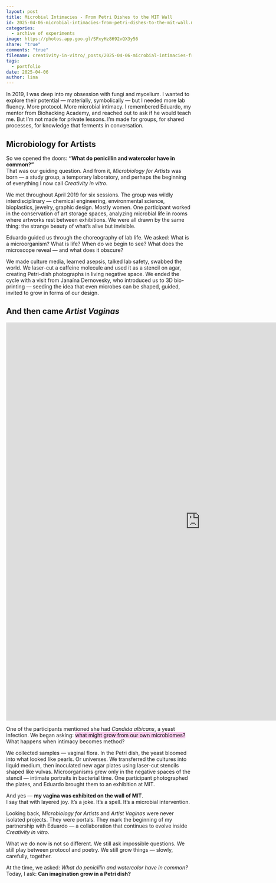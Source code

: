 ```yaml
---
layout: post
title: Microbial Intimacies - From Petri Dishes to the MIT Wall
id: 2025-04-06-microbial-intimacies-from-petri-dishes-to-the-mit-wall.md
categories:
  - archive of experiments
image: https://photos.app.goo.gl/SFxyHz8692vQX3y56
share: "true"
comments: "true"
filename: creativity-in-vitro/_posts/2025-04-06-microbial-intimacies-from-petri-dishes-to-the-mit-wall.md
tags:
  - portfolio
date: 2025-04-06
author: lina
---
```


In 2019, I was deep into my obsession with fungi and mycelium. I wanted to explore their potential — materially, symbolically — but I needed more lab fluency. More protocol. More microbial intimacy. I remembered Eduardo, my mentor from Biohacking Academy, and reached out to ask if he would teach me. But I’m not made for private lessons. I’m made for groups, for shared processes, for knowledge that ferments in conversation.

## Microbiology for Artists

So we opened the doors: **“What do penicillin and watercolor have in common?”**  
That was our guiding question. And from it, _Microbiology for Artists_ was born — a study group, a temporary laboratory, and perhaps the beginning of everything I now call _Creativity in vitro_.

We met throughout April 2019 for six sessions. The group was wildly interdisciplinary — chemical engineering, environmental science, bioplastics, jewelry, graphic design. Mostly women. One participant worked in the conservation of art storage spaces, analyzing microbial life in rooms where artworks rest between exhibitions. We were all drawn by the same thing: the strange beauty of what’s alive but invisible.

Eduardo guided us through the choreography of lab life. We asked: What is a microorganism? What is life? When do we begin to see? What does the microscope reveal — and what does it obscure?

We made culture media, learned asepsis, talked lab safety, swabbed the world. We laser-cut a caffeine molecule and used it as a stencil on agar, creating Petri-dish photographs in living negative space. We ended the cycle with a visit from Janaína Dernovesky, who introduced us to 3D bio-printing — seeding the idea that even microbes can be shaped, guided, invited to grow in forms of our design.

## And then came _Artist Vaginas_

<iframe src="https://docs.google.com/presentation/d/e/2PACX-1vRUgpyQUouZzs2lurz3AvBxakgR0OohyBN9CLUccbWyF0_Ijh9pB6y6D2GBRffB7vDXrPMD5qITRs4W/pubembed?start=false&loop=false&delayms=3000" frameborder="0" width="1051" height="1080" allowfullscreen="true" mozallowfullscreen="true" webkitallowfullscreen="true"></iframe>

One of the participants mentioned she had _Candida albicans_, a yeast infection. We began asking: <mark style="background: #FFB8EBA6;">what might grow from our own microbiomes? </mark>What happens when intimacy becomes method?

We collected samples — vaginal flora. In the Petri dish, the yeast bloomed into what looked like pearls. Or universes. We transferred the cultures into liquid medium, then inoculated new agar plates using laser-cut stencils shaped like vulvas. Microorganisms grew only in the negative spaces of the stencil — intimate portraits in bacterial time. One participant photographed the plates, and Eduardo brought them to an exhibition at MIT.

And yes — **my vagina was exhibited on the wall of MIT**.  
I say that with layered joy. It’s a joke. It’s a spell. It’s a microbial intervention.

Looking back, _Microbiology for Artists_ and _Artist Vaginas_ were never isolated projects. They were portals. They mark the beginning of my partnership with Eduardo — a collaboration that continues to evolve inside _Creativity in vitro_.

What we do now is not so different. We still ask impossible questions. We still play between protocol and poetry. We still grow things — slowly, carefully, together.

At the time, we asked: _What do penicillin and watercolor have in common?_  
Today, I ask: **Can imagination grow in a Petri dish?**

